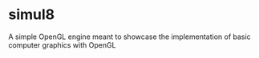 # simul8

A simple OpenGL engine meant to showcase the implementation of basic computer graphics with OpenGL
